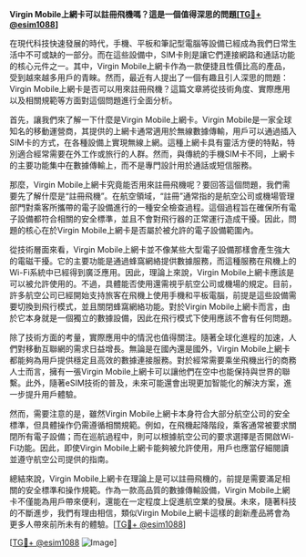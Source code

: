 **Virgin Mobile上網卡可以註冊飛機嗎？這是一個值得深思的問題[[TG💪+ @esim1088](https://t.me/s/esim1088)]**

在現代科技快速發展的時代，手機、平板和筆記型電腦等設備已經成為我們日常生活中不可或缺的一部分。而在這些設備中，SIM卡則是讓它們連接網路和通話功能的核心元件之一。其中，Virgin Mobile上網卡作為一款便捷且性價比高的產品，受到越來越多用戶的青睞。然而，最近有人提出了一個有趣且引人深思的問題：Virgin Mobile上網卡是否可以用來註冊飛機？這篇文章將從技術角度、實際應用以及相關規範等方面對這個問題進行全面分析。

首先，讓我們來了解一下什麼是Virgin Mobile上網卡。Virgin Mobile是一家全球知名的移動運營商，其提供的上網卡通常適用於無線數據傳輸，用戶可以通過插入SIM卡的方式，在各種設備上實現無線上網。這種上網卡具有靈活方便的特點，特別適合經常需要在外工作或旅行的人群。然而，與傳統的手機SIM卡不同，上網卡的主要功能集中在數據傳輸上，而不是專門設計用於通話或短信服務。

那麼，Virgin Mobile上網卡究竟能否用來註冊飛機呢？要回答這個問題，我們需要先了解什麼是“註冊飛機”。在航空領域，“註冊”通常指的是航空公司或機場管理部門對乘客所攜帶的電子設備進行的一種安全檢查過程。這個過程旨在確保所有電子設備都符合相關的安全標準，並且不會對飛行器的正常運行造成干擾。因此，問題的核心在於Virgin Mobile上網卡是否屬於被允許的電子設備範圍內。

從技術層面來看，Virgin Mobile上網卡並不像某些大型電子設備那樣會產生強大的電磁干擾。它的主要功能是通過蜂窩網絡提供數據服務，而這種服務在飛機上的Wi-Fi系統中已經得到廣泛應用。因此，理論上來說，Virgin Mobile上網卡應該是可以被允許使用的。不過，具體能否使用還需視乎航空公司或機場的規定。目前，許多航空公司已經開始支持旅客在飛機上使用手機和平板電腦，前提是這些設備需要切換到飛行模式，並且關閉蜂窩網絡功能。對於Virgin Mobile上網卡而言，由於它本身就是一個獨立的數據設備，因此在飛行模式下使用應該不會有任何問題。

除了技術方面的考量，實際應用中的情況也值得關注。隨著全球化進程的加速，人們對移動互聯網的需求日益增長。無論是在國內還是國外，Virgin Mobile上網卡都能夠為用戶提供穩定且高效的數據連接服務。對於經常需要乘坐飛機出行的商務人士而言，擁有一張Virgin Mobile上網卡可以讓他們在空中也能保持與世界的聯繫。此外，隨著eSIM技術的普及，未來可能還會出現更加智能化的解決方案，進一步提升用戶體驗。

然而，需要注意的是，雖然Virgin Mobile上網卡本身符合大部分航空公司的安全標準，但具體操作仍需遵循相關規範。例如，在飛機起降階段，乘客通常被要求關閉所有電子設備；而在巡航過程中，則可以根據航空公司的要求選擇是否開啟Wi-Fi功能。因此，即使Virgin Mobile上網卡能夠被允許使用，用戶也應當仔細閱讀並遵守航空公司提供的指南。

總結來說，Virgin Mobile上網卡在理論上是可以註冊飛機的，前提是需要滿足相關的安全標準和操作規範。作為一款高品質的數據傳輸設備，Virgin Mobile上網卡不僅能為用戶帶來便利，還能在一定程度上促進航空業的發展。未來，隨著科技的不斷進步，我們有理由相信，類似Virgin Mobile上網卡這樣的創新產品將會為更多人帶來前所未有的體驗。[[TG💪+ @esim1088](https://t.me/s/esim1088)]

[[TG💪+ @esim1088](https://t.me/s/esim1088) ![Image](https://i.postimg.cc/4NQfJmqS/Snipaste-2025-05-13-00-14-12.png)]